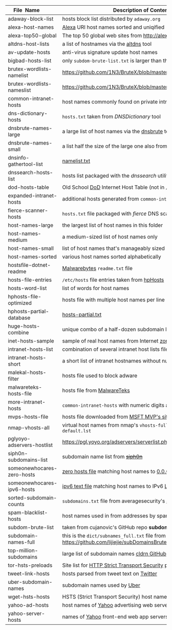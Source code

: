 |&nbsp;&nbsp;&nbsp;&nbsp;File&nbsp;&nbsp;Name&nbsp;&nbsp;&nbsp;&nbsp;| Description of Contents
|:---------------------------|----------------------------------------------------------------------------------------------------------------------------------------------------------------------------------
| adaway-block-list          | hosts block list distributed by `adaway.org`  
| alexa-host-names           | [Alexa](https://www.alexa.com/) URI host names sorted and uniqified  
| alexa-top50-global         | The top 50 global web sites from <http://alexa.com/topsites>  
| altdns-host-lists          | a list of hostnames via the [altdns](https://github.com/infosec-au/altdns "Subdomain discovery through alterations and permutations") tool  
| av-update-hosts            | anti-virus signature update host names  
| bigbad-hosts-list          | only `subdom-brute-list.txt` is larger than this file  
| brutex-wordlists-namelist  | <https://github.com/1N3/BruteX/blob/master/wordlists/namelist.txt>  
| brutex-wordlists-nameslist | <https://github.com/1N3/BruteX/blob/master/wordlists/nameslist.txt>  
| common-intranet-hosts      | host names commonly found on private intranets  
| dns-dictionary-hosts       | `hosts.txt` taken from *DNSDictionary* tool  
| dnsbrute-names-large       | a large list of host names via the [dnsbrute](https://github.com/d4rkcat/dnsbrute "Multi-threaded DNS bruteforcing") tool  
| dnsbrute-names-small       | a list half the size of the large one also from `dnsbrute`  
| dnsinfo-gathertool-list    | [namelist.txt](https://raw.githubusercontent.com/crimefire/dns-information-gathering-tool/master/DNS%20Tool%20source%202/namelist.txt "namelist.txt")  
| dnssearch-hosts-list       | hosts list packaged with the *dnssearch* utility  
| dod-hosts-table            | Old School [DoD](https://www.defense.gov/ "U.S. Department of Defense") Internet Host Table (not in `/etc/hosts` format)  
| expanded-intranet-hosts    | additional hosts generated from `common-intranet-hosts`  
| fierce-scanner-hosts       | `hosts.txt` file packaged with *fierce* DNS scanner  
| host-names-large           | the largest list of host names in this folder  
| host-names-medium          | a medium-sized list of host names only  
| host-names-small           | list of host names that's manageably sized  
| host-names-sorted          | various host names sorted alphabetically  
| hostsfile-dotnet-readme    | [Malwarebytes](http://hosts-file.net) `readme.txt` file  
| hosts-file-entries         | `/etc/hosts` file entries taken from [hpHosts](http://hosts-file.net)  
| hosts-word-list            | list of words for host names  
| hphosts-file-optimized     | hosts file with multiple host names per line  
| hphosts-partial-database   | [hosts-partial.txt](https://hosts-file.net/hphosts-partial.txt)  
| huge-hosts-combine         | unique combo of a half-dozen subdomain lists in this folder  
| inet-hosts-sample          | sample of real host names from Internet [zone files](https://wikipedia.org/wiki/Zone_file)  
| intranet-hosts-list        | combination of several intranet host lists files  
| intranet-hosts-short       | a short list of intranet hostnames without numbers appended  
| malekal-hosts-filter       | hosts file used to block adware  
| malwareteks-hosts-file     | hosts file from [MalwareTeks](http://malwareteks.com)  
| more-intranet-hosts        | `common-intranet-hosts` with numeric digits appended  
| mvps-hosts-file            | hosts file downloaded from [MSFT MVP's site](http://mvps.org)  
| nmap-vhosts-all            | virtual host names from nmap's `vhosts-full.lst` and `vhosts-default.lst`  
| pglyoyo-adservers-hostlist | <https://pgl.yoyo.org/adservers/serverlist.php>  
| siph0n-subdomains-list     | subdomain name list from [~~siph0n~~](http://siph0n.net)  
| someonewhocares-zero-hosts | [zero hosts file](http://someonewhocares.org/hosts/zero/) matching host names to [0.0.0.0](https://wikipedia.org/wiki/0.0.0.0)  
| someonewhocares-ipv6-hosts | [ipv6 text file](http://someonewhocares.org/hosts/ipv6/) matching host names to IPv6 [Localhost](https://wikipedia.org/wiki/Localhost)  
| sorted-subdomain-counts    | `subdomains.txt` file from averagesecurity's [axfr repository](https://github.com/averagesecurityguy/axfr "securityguy/axfr")  
| spam-blacklist-hosts       | host names used in from addresses by spammers  
| subdom-brute-list          | taken from cujanovic's GitHub repo __subdomain-bruteforce-list__  
| subdomain-names-full       | this is the `dict/subnames_full.txt` file from <https://github.com/lijiejie/subDomainsBrute>  
| top-million-subdomains     | large list of subdomain names [cldrn GitHub](https://github.com/cldrn/pentesting)  
| tor-hsts-preloads          | Site list for [HTTP Strict Transport Security](https://www.owasp.org/index.php/HTTP_Strict_Transport_Security_Cheat_Sheet) preloading on TOR  
| tweet-link-hosts           | hosts parsed from tweet text on [Twitter](https://twitter.com)  
| uber-subdomain-names       | subdomain names used by [Uber](https://uber.com)  
| wget-hsts-hosts            | HSTS (Strict Transport Security) host names saved by [GNU](https://gnu.org "GNU's Not UNIX!") [wget](https://gnu.org/software/wget "a free software package for retrieving files with the most widely-used Internet protocols")  
| yahoo-ad-hosts             | host names of [Yahoo](http://yahoo.com) advertising web servers  
| yahoo-server-hosts         | names of [Yahoo](http://yahoo.com) front-end web app servers  
